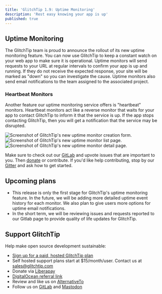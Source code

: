 ```yaml
---
title: 'GlitchTip 1.9: Uptime Monitoring'
description: 'Rest easy knowing your app is up'
published: true
---
```


## Uptime Monitoring

The GlitchTip team is proud to announce the rollout of its new uptime monitoring feature. You can now use GlitchTip to keep a constant watch on your web app to make sure it is operational. Uptime monitors will send requests to your URL at regular intervals to confirm your app is up and running. If they do not receive the expected response, your site will be marked as "down" so you can investigate the cause. Uptime monitors also send email notifications to the team assigned to the associated project.

### Heartbeat Monitors

Another feature our uptime monitoring service offers is "heartbeat" monitors. Heartbeat monitors act like a reverse monitor that waits for your app to contact GlitchTip to inform it that the service is up. If the app stops contacting GlitchTip, then you will get a notification that the service may be disrupted. 

<div style="width: 800px; max-width: 100%; margin: 0 auto;">
    <picture>
        <source
            type="image/webp"
            srcset="
                /assets/blog-images/glitchtip-1-9/new-monitor@1x.webp,
                /assets/blog-images/glitchtip-1-9/new-monitor@2x.webp 2x,
                /assets/blog-images/glitchtip-1-9/new-monitor@3x.webp 3x,
            "
        />
        <img
            src="/assets/blog-images/glitchtip-1-9/new-monitor@1xpng"
            srcset="
                /assets/blog-images/glitchtip-1-9/new-monitor@1x.png,
                /assets/blog-images/glitchtip-1-9/new-monitor@2x.png 2x,
                /assets/blog-images/glitchtip-1-9/new-monitor@3x.png 3x,
            "
            loading="lazy"
            alt="Screenshot of GlitchTip's new uptime monitor creation form."
        />
    </picture>
</div>

<div style="width: 800px; max-width: 100%; margin: 0 auto;">
    <picture>
        <source
            type="image/webp"
            srcset="
                /assets/blog-images/glitchtip-1-9/monitor-list@1x.webp,
                /assets/blog-images/glitchtip-1-9/monitor-list@2x.webp 2x,
                /assets/blog-images/glitchtip-1-9/monitor-list@3x.webp 3x,
            "
        />
        <img
            src="/assets/blog-images/glitchtip-1-9/monitor-list@1xpng"
            srcset="
                /assets/blog-images/glitchtip-1-9/monitor-list@1x.png,
                /assets/blog-images/glitchtip-1-9/monitor-list@2x.png 2x,
                /assets/blog-images/glitchtip-1-9/monitor-list@3x.png 3x,
            "
            loading="lazy"
            alt="Screenshot of GlitchTip's new uptime monitor list page."
        />
    </picture>
</div>

<div style="width: 800px; max-width: 100%; margin: 0 auto;">
    <picture>
        <source
            type="image/webp"
            srcset="
                /assets/blog-images/glitchtip-1-9/monitor-details@1x.webp,
                /assets/blog-images/glitchtip-1-9/monitor-details@2x.webp 2x,
                /assets/blog-images/glitchtip-1-9/monitor-details@3x.webp 3x,
            "
        />
        <img
            src="/assets/blog-images/glitchtip-1-9/monitor-details@1xpng"
            srcset="
                /assets/blog-images/glitchtip-1-9/monitor-details@1x.png,
                /assets/blog-images/glitchtip-1-9/monitor-details@2x.png 2x,
                /assets/blog-images/glitchtip-1-9/monitor-details@3x.png 3x,
            "
            loading="lazy"
            alt="Screenshot of GlitchTip's new uptime monitor detail page."
        />
    </picture>
</div>

Make sure to check out our [GitLab](https://gitlab.com/glitchtip) and upvote issues that are important to you. Then [donate](https://liberapay.com/GlitchTip/donate) or contribute. If you'd like help contributing, stop by our [Gitter](https://gitter.im/GlitchTip/community) and ask how to get started.

## Upcoming plans

- This release is only the first stage for GlitchTip's uptime monitoring feature. In the future, we will be adding more detailed uptime event history for each monitor. We also plan to give users more options for uptime email notifications.
- In the short term, we will be reviewing issues and requests reported to our Gitlab page to provide quality of life updates for GlitchTip.

## Support GlitchTip

Help make open source development sustainable:

- [Sign up for a paid, hosted GlitchTip plan](https://app.glitchtip.com/)
- Self hosted support plans start at $15/month/user. Contact us at [sales@glitchtip.com](mailto:sales@glitchtip.com)
- Donate via [Liberapay](https://liberapay.com/GlitchTip/donate)
- [DigitalOcean referral link](https://m.do.co/c/7e90b8fb37f8)
- Review and like us on [AlternativeTo](https://alternativeto.net/software/glitchtip/about/)
- Follow us on [GitLab](https://gitlab.com/glitchtip/) and [Mastodon](https://mastodon.online/@glitchtip)
